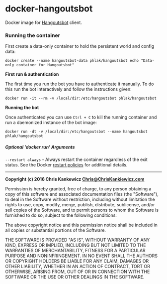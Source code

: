 docker-hangoutsbot
==================

Docker image for [Hangoutsbot](https://github.com/hangoutsbot/hangoutsbot) client.

### Running the container

First create a data-only container to hold the persistent world and config data:

    docker create --name hangoutsbot-data phlak/hangoutsbot echo "Data-only container for Hangoutsbot"

**First run & authentication**

The first time you run the bot you have to authenticate it manually.  To do
this run the bot interactively and follow the instructions given:

    docker run -it --rm -v /local/dir:/etc/hangoutsbot phlak/hangoutsbot

**Running the bot**

Once authenticated you can use `Ctrl + C` to kill the running container and run
a daemonized instance of the bot image:

    docker run -dt -v /local/dir:/etc/hangoutsbot --name hangoutsbot phlak/hangoutsbot


##### Optional 'docker run' Arguments

`--restart always` - Always restart the container regardless of the exit status. See the Docker
                     [restart policies](https://goo.gl/OI87rA) for additional details.


-----

**Copyright (c) 2016 Chris Kankewicz <Chris@ChrisKankiewicz.com>**

Permission is hereby granted, free of charge, to any person obtaining a copy
of this software and associated documentation files (the "Software"), to deal
in the Software without restriction, including without limitation the rights
to use, copy, modify, merge, publish, distribute, sublicense, and/or sell
copies of the Software, and to permit persons to whom the Software is
furnished to do so, subject to the following conditions:

The above copyright notice and this permission notice shall be included in
all copies or substantial portions of the Software.

THE SOFTWARE IS PROVIDED "AS IS", WITHOUT WARRANTY OF ANY KIND, EXPRESS OR
IMPLIED, INCLUDING BUT NOT LIMITED TO THE WARRANTIES OF MERCHANTABILITY,
FITNESS FOR A PARTICULAR PURPOSE AND NONINFRINGEMENT. IN NO EVENT SHALL THE
AUTHORS OR COPYRIGHT HOLDERS BE LIABLE FOR ANY CLAIM, DAMAGES OR OTHER
LIABILITY, WHETHER IN AN ACTION OF CONTRACT, TORT OR OTHERWISE, ARISING FROM,
OUT OF OR IN CONNECTION WITH THE SOFTWARE OR THE USE OR OTHER DEALINGS IN
THE SOFTWARE.
